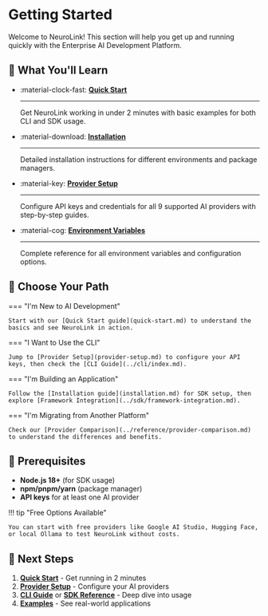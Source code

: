 # Getting Started

Welcome to NeuroLink! This section will help you get up and running quickly with the Enterprise AI Development Platform.

## 🚀 What You'll Learn

<div class="grid cards" markdown>

- :material-clock-fast: **[Quick Start](quick-start.md)**

  ***

  Get NeuroLink working in under 2 minutes with basic examples for both CLI and SDK usage.

- :material-download: **[Installation](installation.md)**

  ***

  Detailed installation instructions for different environments and package managers.

- :material-key: **[Provider Setup](provider-setup.md)**

  ***

  Configure API keys and credentials for all 9 supported AI providers with step-by-step guides.

- :material-cog: **[Environment Variables](environment-variables.md)**

  ***

  Complete reference for all environment variables and configuration options.

</div>

## 🎯 Choose Your Path

=== "I'm New to AI Development"

    Start with our [Quick Start guide](quick-start.md) to understand the basics and see NeuroLink in action.

=== "I Want to Use the CLI"

    Jump to [Provider Setup](provider-setup.md) to configure your API keys, then check the [CLI Guide](../cli/index.md).

=== "I'm Building an Application"

    Follow the [Installation guide](installation.md) for SDK setup, then explore [Framework Integration](../sdk/framework-integration.md).

=== "I'm Migrating from Another Platform"

    Check our [Provider Comparison](../reference/provider-comparison.md) to understand the differences and benefits.

## 🔧 Prerequisites

- **Node.js 18+** (for SDK usage)
- **npm/pnpm/yarn** (package manager)
- **API keys** for at least one AI provider

!!! tip "Free Options Available"

    You can start with free providers like Google AI Studio, Hugging Face, or local Ollama to test NeuroLink without costs.

## 🚦 Next Steps

1. **[Quick Start](quick-start.md)** - Get running in 2 minutes
2. **[Provider Setup](provider-setup.md)** - Configure your AI providers
3. **[CLI Guide](../cli/index.md)** or **[SDK Reference](../sdk/index.md)** - Deep dive into usage
4. **[Examples](../examples/index.md)** - See real-world applications
